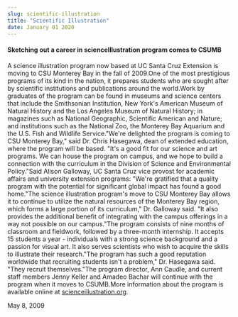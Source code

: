 ```yaml
---
slug: scientific-illustration
title: "Scientific Illustration"
date: January 01 2020
---
```


<h4></h4><h4>Sketching out a career in scienceIllustration program comes to CSUMB</h4><p>A science illustration program now based at UC Santa Cruz Extension is moving to CSU Monterey Bay in the fall of 2009.One of the most prestigious programs of its kind in the nation, it prepares students who are sought after by scientific institutions and publications around the world.Work by graduates of the program can be found in museums and science centers that include the Smithsonian Institution, New York's American Museum of Natural History and the Los Angeles Museum of Natural History; in magazines such as National Geographic, Scientific American and Nature; and institutions such as the National Zoo, the Monterey Bay Aquarium and the U.S. Fish and Wildlife Service."We're delighted the program is coming to CSU Monterey Bay," said Dr. Chris Hasegawa, dean of  extended education, where the program will be based. "It's a good fit for our science and art programs. We can house the program on campus, and we hope to build a connection with the curriculum in the Division of Science and Environmental Policy."Said Alison Galloway, UC Santa Cruz vice provost for  academic affairs and university extension programs: "We're gratified that a quality program with the potential for significant global impact has found a good home."The science illustration program's move to CSU Monterey Bay allows it to continue to utilize the natural resources of the Monterey Bay region, which forms a large portion of its curriculum," Dr. Galloway said. "It also provides the additional benefit of integrating with the campus offerings in a way not possible on our campus."The program consists of nine months of classroom and fieldwork, followed by a three-month internship. It accepts 15 students a year - individuals with a strong science background and a passion for visual art. It also serves scientists who wish to acquire the skills to illustrate their research."The program has such a good reputation worldwide that recruiting students isn't a problem," Dr. Hasegawa said. "They recruit themselves."The program director, Ann Caudle, and current staff members Jenny Keller and Amadeo Bachar will continue with the program when it moves to CSUMB.More information about the program is available online at <a href="http://www.scienceillustration.org">scienceillustration.org</a>.
</p><p> 
</p><p>May 8, 2009
</p><p> 
</p>
